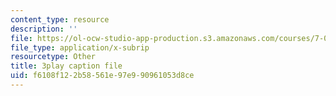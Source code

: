 ```yaml
---
content_type: resource
description: ''
file: https://ol-ocw-studio-app-production.s3.amazonaws.com/courses/7-012-introduction-to-biology-fall-2004/f6108f122b58561e97e990961053d8ce_rWG1hLvoP-U.vtt
file_type: application/x-subrip
resourcetype: Other
title: 3play caption file
uid: f6108f12-2b58-561e-97e9-90961053d8ce
---
```

